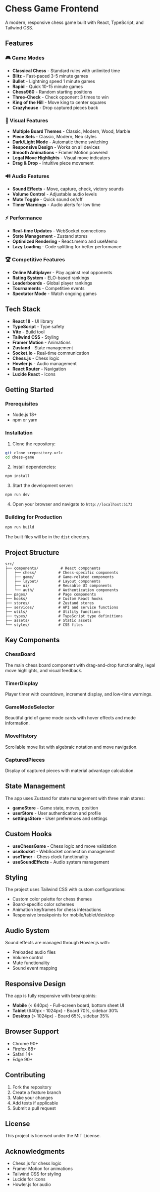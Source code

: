 # Chess Game Frontend

A modern, responsive chess game built with React, TypeScript, and Tailwind CSS.

## Features

### 🎮 Game Modes
- **Classical Chess** - Standard rules with unlimited time
- **Blitz** - Fast-paced 3-5 minute games
- **Bullet** - Lightning speed 1 minute games
- **Rapid** - Quick 10-15 minute games
- **Chess960** - Random starting positions
- **Three-Check** - Check opponent 3 times to win
- **King of the Hill** - Move king to center squares
- **Crazyhouse** - Drop captured pieces back

### 🎨 Visual Features
- **Multiple Board Themes** - Classic, Modern, Wood, Marble
- **Piece Sets** - Classic, Modern, Neo styles
- **Dark/Light Mode** - Automatic theme switching
- **Responsive Design** - Works on all devices
- **Smooth Animations** - Framer Motion powered
- **Legal Move Highlights** - Visual move indicators
- **Drag & Drop** - Intuitive piece movement

### 🔊 Audio Features
- **Sound Effects** - Move, capture, check, victory sounds
- **Volume Control** - Adjustable audio levels
- **Mute Toggle** - Quick sound on/off
- **Timer Warnings** - Audio alerts for low time

### ⚡ Performance
- **Real-time Updates** - WebSocket connections
- **State Management** - Zustand stores
- **Optimized Rendering** - React.memo and useMemo
- **Lazy Loading** - Code splitting for better performance

### 🏆 Competitive Features
- **Online Multiplayer** - Play against real opponents
- **Rating System** - ELO-based rankings
- **Leaderboards** - Global player rankings
- **Tournaments** - Competitive events
- **Spectator Mode** - Watch ongoing games

## Tech Stack

- **React 18** - UI library
- **TypeScript** - Type safety
- **Vite** - Build tool
- **Tailwind CSS** - Styling
- **Framer Motion** - Animations
- **Zustand** - State management
- **Socket.io** - Real-time communication
- **Chess.js** - Chess logic
- **Howler.js** - Audio management
- **React Router** - Navigation
- **Lucide React** - Icons

## Getting Started

### Prerequisites

- Node.js 18+ 
- npm or yarn

### Installation

1. Clone the repository:
```bash
git clone <repository-url>
cd chess-game
```

2. Install dependencies:
```bash
npm install
```

3. Start the development server:
```bash
npm run dev
```

4. Open your browser and navigate to `http://localhost:5173`

### Building for Production

```bash
npm run build
```

The built files will be in the `dist` directory.

## Project Structure

```
src/
├── components/          # React components
│   ├── chess/          # Chess-specific components
│   ├── game/           # Game-related components
│   ├── layout/         # Layout components
│   ├── ui/             # Reusable UI components
│   └── auth/           # Authentication components
├── pages/              # Page components
├── hooks/              # Custom React hooks
├── stores/             # Zustand stores
├── services/           # API and service functions
├── utils/              # Utility functions
├── types/              # TypeScript type definitions
├── assets/             # Static assets
└── styles/             # CSS files
```

## Key Components

### ChessBoard
The main chess board component with drag-and-drop functionality, legal move highlights, and visual feedback.

### TimerDisplay
Player timer with countdown, increment display, and low-time warnings.

### GameModeSelector
Beautiful grid of game mode cards with hover effects and mode information.

### MoveHistory
Scrollable move list with algebraic notation and move navigation.

### CapturedPieces
Display of captured pieces with material advantage calculation.

## State Management

The app uses Zustand for state management with three main stores:

- **gameStore** - Game state, moves, position
- **userStore** - User authentication and profile
- **settingsStore** - User preferences and settings

## Custom Hooks

- **useChessGame** - Chess logic and move validation
- **useSocket** - WebSocket connection management
- **useTimer** - Chess clock functionality
- **useSoundEffects** - Audio system management

## Styling

The project uses Tailwind CSS with custom configurations:

- Custom color palette for chess themes
- Board-specific color schemes
- Animation keyframes for chess interactions
- Responsive breakpoints for mobile/tablet/desktop

## Audio System

Sound effects are managed through Howler.js with:

- Preloaded audio files
- Volume control
- Mute functionality
- Sound event mapping

## Responsive Design

The app is fully responsive with breakpoints:

- **Mobile** (< 640px) - Full-screen board, bottom sheet UI
- **Tablet** (640px - 1024px) - Board 70%, sidebar 30%
- **Desktop** (> 1024px) - Board 65%, sidebar 35%

## Browser Support

- Chrome 90+
- Firefox 88+
- Safari 14+
- Edge 90+

## Contributing

1. Fork the repository
2. Create a feature branch
3. Make your changes
4. Add tests if applicable
5. Submit a pull request

## License

This project is licensed under the MIT License.

## Acknowledgments

- Chess.js for chess logic
- Framer Motion for animations
- Tailwind CSS for styling
- Lucide for icons
- Howler.js for audio